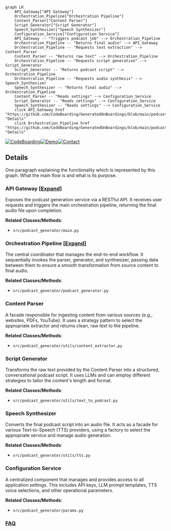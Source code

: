 ```mermaid
graph LR
    API_Gateway["API Gateway"]
    Orchestration_Pipeline["Orchestration Pipeline"]
    Content_Parser["Content Parser"]
    Script_Generator["Script Generator"]
    Speech_Synthesizer["Speech Synthesizer"]
    Configuration_Service["Configuration Service"]
    API_Gateway -- "Triggers podcast job" --> Orchestration_Pipeline
    Orchestration_Pipeline -- "Returns final audio" --> API_Gateway
    Orchestration_Pipeline -- "Requests text extraction" --> Content_Parser
    Content_Parser -- "Returns raw text" --> Orchestration_Pipeline
    Orchestration_Pipeline -- "Requests script generation" --> Script_Generator
    Script_Generator -- "Returns podcast script" --> Orchestration_Pipeline
    Orchestration_Pipeline -- "Requests audio synthesis" --> Speech_Synthesizer
    Speech_Synthesizer -- "Returns final audio" --> Orchestration_Pipeline
    Content_Parser -- "Reads settings" --> Configuration_Service
    Script_Generator -- "Reads settings" --> Configuration_Service
    Speech_Synthesizer -- "Reads settings" --> Configuration_Service
    click API_Gateway href "https://github.com/CodeBoarding/GeneratedOnBoardings/blob/main/podcastfy/API_Gateway.md" "Details"
    click Orchestration_Pipeline href "https://github.com/CodeBoarding/GeneratedOnBoardings/blob/main/podcastfy/Orchestration_Pipeline.md" "Details"
```

[![CodeBoarding](https://img.shields.io/badge/Generated%20by-CodeBoarding-9cf?style=flat-square)](https://github.com/CodeBoarding/GeneratedOnBoardings)[![Demo](https://img.shields.io/badge/Try%20our-Demo-blue?style=flat-square)](https://www.codeboarding.org/demo)[![Contact](https://img.shields.io/badge/Contact%20us%20-%20contact@codeboarding.org-lightgrey?style=flat-square)](mailto:contact@codeboarding.org)

## Details

One paragraph explaining the functionality which is represented by this graph. What the main flow is and what is its purpose.

### API Gateway [[Expand]](./API_Gateway.md)
Exposes the podcast generation service via a RESTful API. It receives user requests and triggers the main orchestration pipeline, returning the final audio file upon completion.


**Related Classes/Methods**:

- `src/podcast_generator/main.py`


### Orchestration Pipeline [[Expand]](./Orchestration_Pipeline.md)
The central coordinator that manages the end-to-end workflow. It sequentially invokes the parser, generator, and synthesizer, passing data between them to ensure a smooth transformation from source content to final audio.


**Related Classes/Methods**:

- `src/podcast_generator/podcast_generator.py`


### Content Parser
A facade responsible for ingesting content from various sources (e.g., websites, PDFs, YouTube). It uses a strategy pattern to select the appropriate extractor and returns clean, raw text to the pipeline.


**Related Classes/Methods**:

- `src/podcast_generator/utils/content_extractor.py`


### Script Generator
Transforms the raw text provided by the Content Parser into a structured, conversational podcast script. It uses LLMs and can employ different strategies to tailor the content's length and format.


**Related Classes/Methods**:

- `src/podcast_generator/utils/text_to_podcast.py`


### Speech Synthesizer
Converts the final podcast script into an audio file. It acts as a facade for various Text-to-Speech (TTS) providers, using a factory to select the appropriate service and manage audio generation.


**Related Classes/Methods**:

- `src/podcast_generator/utils/tts.py`


### Configuration Service
A centralized component that manages and provides access to all application settings. This includes API keys, LLM prompt templates, TTS voice selections, and other operational parameters.


**Related Classes/Methods**:

- `src/podcast_generator/params.py`




### [FAQ](https://github.com/CodeBoarding/GeneratedOnBoardings/tree/main?tab=readme-ov-file#faq)